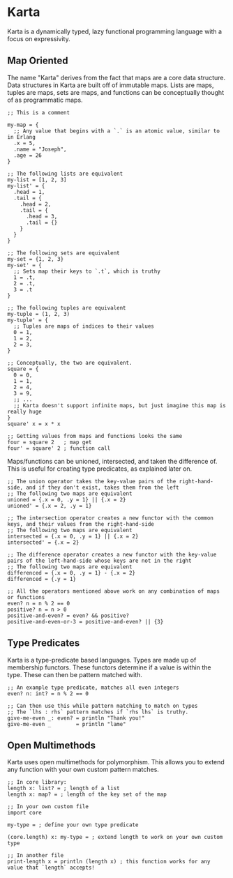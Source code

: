 # Karta
Karta is a dynamically typed, lazy functional programming language with a focus on expressivity.

## Map Oriented
The name "Karta" derives from the fact that maps are a core data structure. Data structures in Karta are built off of immutable maps. Lists are maps, tuples are maps, sets are maps, and functions can be conceptually thought of as programmatic maps. 
```
;; This is a comment

my-map = {
  ;; Any value that begins with a `.` is an atomic value, similar to in Erlang
  .x = 5,
  .name = "Joseph",
  .age = 26
}

;; The following lists are equivalent
my-list = [1, 2, 3]
my-list' = {
  .head = 1,
  .tail = {
    .head = 2,
    .tail = {
      .head = 3,
      .tail = {}
    }
  }
}

;; The following sets are equivalent
my-set = {1, 2, 3}
my-set' = {
  ;; Sets map their keys to `.t`, which is truthy
  1 = .t,
  2 = .t,
  3 = .t
}

;; The following tuples are equivalent
my-tuple = (1, 2, 3)
my-tuple' = {
  ;; Tuples are maps of indices to their values
  0 = 1,
  1 = 2,
  2 = 3,
}

;; Conceptually, the two are equivalent.
square = {
  0 = 0,
  1 = 1,
  2 = 4,
  3 = 9,
  ;; ...
  ;; Karta doesn't support infinite maps, but just imagine this map is really huge
}
square' x = x * x

;; Getting values from maps and functions looks the same
four = square 2   ; map get
four' = square' 2 ; function call
```

Maps/functions can be unioned, intersected, and taken the difference of. This is useful for creating type predicates, as explained later on.
```
;; The union operator takes the key-value pairs of the right-hand-side, and if they don't exist, takes them from the left
;; The following two maps are equivalent
unioned = {.x = 0, .y = 1} || {.x = 2}
unioned' = {.x = 2, .y = 1}

;; The intersection operator creates a new functor with the common keys, and their values from the right-hand-side
;; The following two maps are equivalent
intersected = {.x = 0, .y = 1} || {.x = 2}
intersected' = {.x = 2}

;; The difference operator creates a new functor with the key-value pairs of the left-hand-side whose keys are not in the right
;; The following two maps are equivalent
differenced = {.x = 0, .y = 1} - {.x = 2}
differenced = {.y = 1}

;; All the operators mentioned above work on any combination of maps or functions
even? n = n % 2 == 0
positive? n = n > 0
positive-and-even? = even? && positive?
positive-and-even-or-3 = positive-and-even? || {3}
```

## Type Predicates
Karta is a type-predicate based languages. Types are made up of membership functors. These functors determine if a value is within the type. These can then be pattern matched with.
```
;; An example type predicate, matches all even integers
even? n: int? = n % 2 == 0

;; Can then use this while pattern matching to match on types
;; The `lhs : rhs` pattern matches if `rhs lhs` is truthy.
give-me-even _: even? = println "Thank you!"
give-me-even _        = println "lame"
```

## Open Multimethods
Karta uses open multimethods for polymorphism. This allows you to extend any function with your own custom pattern matches.
```
;; In core library:
length x: list? = ; length of a list
length x: map? = ; length of the key set of the map

;; In your own custom file
import core

my-type = ; define your own type predicate

(core.length) x: my-type = ; extend length to work on your own custom type

;; In another file
print-length x = println (length x) ; this function works for any value that `length` accepts!
```